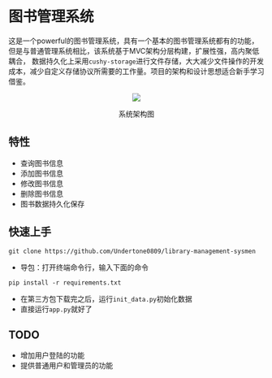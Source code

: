 # 图书管理系统

这是一个powerful的图书管理系统，具有一个基本的图书管理系统都有的功能，但是与普通管理系统相比，该系统基于MVC架构分层构建，扩展性强，高内聚低耦合，
数据持久化上采用`cushy-storage`进行文件存储，大大减少文件操作的开发成本，减少自定义存储协议所需要的工作量。项目的架构和设计思想适合新手学习借鉴。

<div style="text-align: center;">
    <img src="https://zeeland-bucket.oss-cn-beijing.aliyuncs.com/images/20230416125322.png"/>
    <p>系统架构图</p>
</div>

## 特性

- 查询图书信息
- 添加图书信息
- 修改图书信息
- 删除图书信息
- 图书数据持久化保存

## 快速上手

```shell
git clone https://github.com/Undertone0809/library-management-sysmen
```

- 导包：打开终端命令行，输入下面的命令

```shell
pip install -r requirements.txt
```

- 在第三方包下载完之后，运行`init_data.py`初始化数据
- 直接运行`app.py`就好了


## TODO
- 增加用户登陆的功能
- 提供普通用户和管理员的功能
